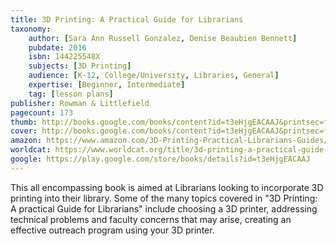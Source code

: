 ```yaml
---
title: 3D Printing: A Practical Guide for Librarians
taxonomy:
	author: [Sara Ann Russell Gonzalez, Denise Beaubien Bennett]
	pubdate: 2016
	isbn: 144225548X
	subjects: [3D Printing]
	audience: [K-12, College/University, Libraries, General]
	expertise: [Beginner, Intermediate]
	tag: [lesson plans]
publisher: Rowman & Littlefield
pagecount: 173
thumb: http://books.google.com/books/content?id=t3eHjgEACAAJ&printsec=frontcover&img=1&zoom=1&imgtk=AFLRE72k4WAylmz68pwFK0V4dpE7q_u78Lug4OLSa_sUs8qIvXthqKfhLIeL6nWfVYET9qs-vakc0E5ggkH7J5LcDJFefotDaQuIDuUHokqKkdPjdJnuupLIad5bwVbUtlBtDgc0hIy8&source=gbs_api
cover: http://books.google.com/books/content?id=t3eHjgEACAAJ&printsec=frontcover&img=1&zoom=1&imgtk=AFLRE72k4WAylmz68pwFK0V4dpE7q_u78Lug4OLSa_sUs8qIvXthqKfhLIeL6nWfVYET9qs-vakc0E5ggkH7J5LcDJFefotDaQuIDuUHokqKkdPjdJnuupLIad5bwVbUtlBtDgc0hIy8&source=gbs_api
amazon: https://www.amazon.com/3D-Printing-Practical-Librarians-Guides/dp/1442255471
worldcat: https://www.worldcat.org/title/3d-printing-a-practical-guide-for-librarians/oclc/1028501464
google: https://play.google.com/store/books/details?id=t3eHjgEACAAJ
---
```

This all encompassing book is aimed at Librarians looking to incorporate 3D printing into their library. Some of the many topics covered in "3D Printing: A practical Guide for Librarians" include choosing a 3D printer, addressing technical problems and faculty concerns that may arise, creating an effective outreach program using your 3D printer.